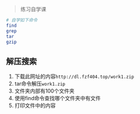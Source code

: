 <!-- 
title: 10-练习
sort: 
--> 

> 练习自学课

```bash
# 自学如下命令
find
grep
tar
gzip
```

## 解压搜索

1. 下载此网址的内容`http://dl.fzf404.top/work1.zip`
2. tar命令解压`work1.zip`
3. 文件夹内部有100个文件夹
4. 使用find命令查找哪个文件夹中有文件
5. 打印文件中的内容